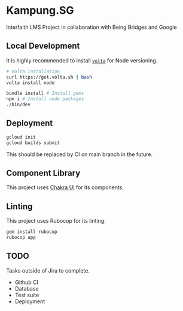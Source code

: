 # Kampung.SG

Interfaith LMS Project in collaboration with Being Bridges and Google

## Local Development

It is highly recommended to install [`volta`](https://volta.sh/) for Node versioning.

```sh
# Volta installation
curl https://get.volta.sh | bash
volta install node

bundle install # Install gems
npm i # Install node packages
./bin/dev
```

## Deployment

```sh
gcloud init
gcloud builds submit
```

This should be replaced by CI on main branch in the future.

## Component Library

This project uses [Chakra UI](https://chakra-ui.com/) for its components.

## Linting

This project uses Rubocop for its linting.

```sh
gem install rubocop
rubocop app
```

## TODO

Tasks outside of Jira to complete.

- Github CI
- Database
- Test suite
- Deployment
